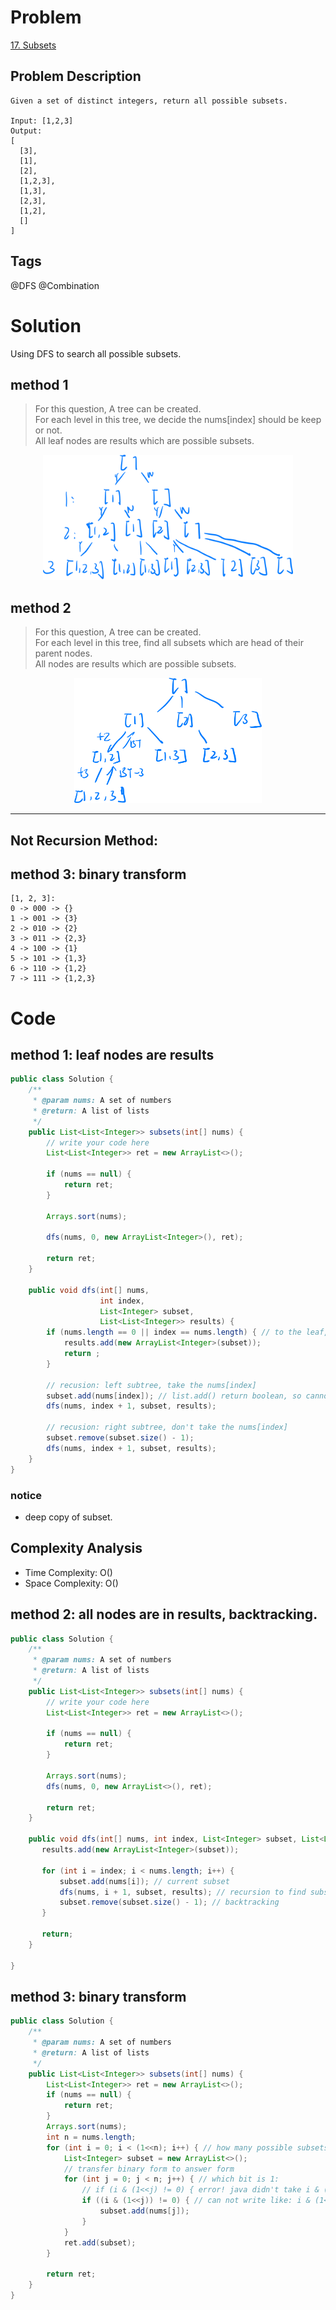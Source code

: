# Problem
[17. Subsets
](https://www.lintcode.com/problem/subsets/description)

## Problem Description
```
Given a set of distinct integers, return all possible subsets.

Input: [1,2,3]
Output:
[
  [3],
  [1],
  [2],
  [1,2,3],
  [1,3],
  [2,3],
  [1,2],
  []
]
```
## Tags
@DFS @Combination

# Solution
Using DFS to search all possible subsets.
## method 1
> For this question, A tree can be created.   
> For each level in this tree, we decide the nums[index] should be keep or not.   
> All leaf nodes are results which are possible subsets.

<div style="text-align: center;">
    <img src = 'https://raw.githubusercontent.com/ZetianZheng/PicGo_imgs/master/Algorithm/subset_1.png' width = "400" height = "200" alt="subset_1"/>
</div>

## method 2
> For this question, A tree can be created.   
> For each level in this tree, find all subsets which are head of their parent nodes.   
> All nodes are results which are possible subsets.

<div style="text-align: center;">
    <img src = 'https://raw.githubusercontent.com/ZetianZheng/PicGo_imgs/master/Algorithm/subset_2.png' width = "300" height = "200" alt="subset_2"/>
</div>

***
## Not Recursion Method:
## method 3: binary transform
```
[1, 2, 3]:
0 -> 000 -> {}
1 -> 001 -> {3}
2 -> 010 -> {2}
3 -> 011 -> {2,3}
4 -> 100 -> {1}
5 -> 101 -> {1,3}
6 -> 110 -> {1,2}
7 -> 111 -> {1,2,3}
```
# Code
## method 1: leaf nodes are results
```java
public class Solution {
    /**
     * @param nums: A set of numbers
     * @return: A list of lists
     */
    public List<List<Integer>> subsets(int[] nums) {
        // write your code here
        List<List<Integer>> ret = new ArrayList<>();
        
        if (nums == null) {
            return ret;
        }
        
        Arrays.sort(nums);
        
        dfs(nums, 0, new ArrayList<Integer>(), ret);
        
        return ret;
    }
    
    public void dfs(int[] nums, 
                    int index, 
                    List<Integer> subset, 
                    List<List<Integer>> results) {
        if (nums.length == 0 || index == nums.length) { // to the leaf, return results which add deep copy of current subset
            results.add(new ArrayList<Integer>(subset));
            return ;
        }
        
        // recusion: left subtree, take the nums[index]
        subset.add(nums[index]); // list.add() return boolean, so cannot be used directly as the param.
        dfs(nums, index + 1, subset, results);
        
        // recusion: right subtree, don't take the nums[index]
        subset.remove(subset.size() - 1); 
        dfs(nums, index + 1, subset, results);
    }
}
```
### notice
- deep copy of subset.
## Complexity Analysis
- Time Complexity: O()
- Space Complexity: O()

## method 2: all nodes are in results, backtracking.
``` java
public class Solution {
    /**
     * @param nums: A set of numbers
     * @return: A list of lists
     */
    public List<List<Integer>> subsets(int[] nums) {
        // write your code here
        List<List<Integer>> ret = new ArrayList<>();
        
        if (nums == null) {
            return ret;
        }
    
        Arrays.sort(nums);
        dfs(nums, 0, new ArrayList<>(), ret);
        
        return ret;
    }
    
    public void dfs(int[] nums, int index, List<Integer> subset, List<List<Integer>> results) {
       results.add(new ArrayList<Integer>(subset));
       
       for (int i = index; i < nums.length; i++) {
           subset.add(nums[i]); // current subset
           dfs(nums, i + 1, subset, results); // recursion to find subsets which has head of current subset.
           subset.remove(subset.size() - 1); // backtracking
       }
       
       return;
    }
    
}
```
## method 3: binary transform
``` java
public class Solution {
    /**
     * @param nums: A set of numbers
     * @return: A list of lists
     */
    public List<List<Integer>> subsets(int[] nums) {
        List<List<Integer>> ret = new ArrayList<>();
        if (nums == null) {
            return ret;
        }
        Arrays.sort(nums);
        int n = nums.length;
        for (int i = 0; i < (1<<n); i++) { // how many possible subsets have, and transfer to binary form. ex: length 3: 000 ~ 111
            List<Integer> subset = new ArrayList<>();
            // transfer binary form to answer form
            for (int j = 0; j < n; j++) { // which bit is 1:
                // if (i & (1<<j) != 0) { error! java didn't take i & (1<<j) as a binary operation
                if ((i & (1<<j)) != 0) { // can not write like: i & (1<<j) == 1 (10 & 110 = 010)
                    subset.add(nums[j]);
                }
            }
            ret.add(subset);
        }
        
        return ret;
    }
}
```